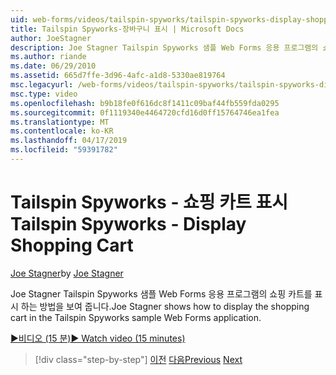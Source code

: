 ```yaml
---
uid: web-forms/videos/tailspin-spyworks/tailspin-spyworks-display-shopping-cart
title: Tailspin Spyworks-장바구니 표시 | Microsoft Docs
author: JoeStagner
description: Joe Stagner Tailspin Spyworks 샘플 Web Forms 응용 프로그램의 쇼핑 카트를 표시 하는 방법을 보여 줍니다.
ms.author: riande
ms.date: 06/29/2010
ms.assetid: 665d7ffe-3d96-4afc-a1d8-5330ae819764
msc.legacyurl: /web-forms/videos/tailspin-spyworks/tailspin-spyworks-display-shopping-cart
msc.type: video
ms.openlocfilehash: b9b18fe0f616dc8f1411c09baf44fb559fda0295
ms.sourcegitcommit: 0f1119340e4464720cfd16d0ff15764746ea1fea
ms.translationtype: MT
ms.contentlocale: ko-KR
ms.lasthandoff: 04/17/2019
ms.locfileid: "59391782"
---
```

# <a name="tailspin-spyworks---display-shopping-cart"></a><span data-ttu-id="f64fa-103">Tailspin Spyworks - 쇼핑 카트 표시</span><span class="sxs-lookup"><span data-stu-id="f64fa-103">Tailspin Spyworks - Display Shopping Cart</span></span>

<span data-ttu-id="f64fa-104">[Joe Stagner](https://github.com/JoeStagner)</span><span class="sxs-lookup"><span data-stu-id="f64fa-104">by [Joe Stagner](https://github.com/JoeStagner)</span></span>

<span data-ttu-id="f64fa-105">Joe Stagner Tailspin Spyworks 샘플 Web Forms 응용 프로그램의 쇼핑 카트를 표시 하는 방법을 보여 줍니다.</span><span class="sxs-lookup"><span data-stu-id="f64fa-105">Joe Stagner shows how to display the shopping cart in the Tailspin Spyworks sample Web Forms application.</span></span>

[<span data-ttu-id="f64fa-106">&#9654;비디오 (15 분)</span><span class="sxs-lookup"><span data-stu-id="f64fa-106">&#9654; Watch video (15 minutes)</span></span>](https://channel9.msdn.com/Blogs/ASP-NET-Site-Videos/tailspin-spyworks-display-shopping-cart)

> [!div class="step-by-step"]
> <span data-ttu-id="f64fa-107">[이전](tailspin-spyworks-adding-items-to-the-shopping-cart.md)
> [다음](tailspin-spyworks-update-the-shopping-cart.md)</span><span class="sxs-lookup"><span data-stu-id="f64fa-107">[Previous](tailspin-spyworks-adding-items-to-the-shopping-cart.md)
[Next](tailspin-spyworks-update-the-shopping-cart.md)</span></span>
